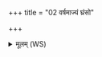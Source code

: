 +++
title = "02 वर्षमाज्यं घ्रंसो"

+++
<details><summary>मूलम् (WS)</summary>

वर्षमाज्यं घ्रंसो अग्निर्वेदिर्भूमिरकल्पत ।  
तत्रैतान् पर्वताङ् अग्निर्गीर्भिरूर्द्ध्वार्ङ् अकल्पयत् ॥ २ ॥
</details>